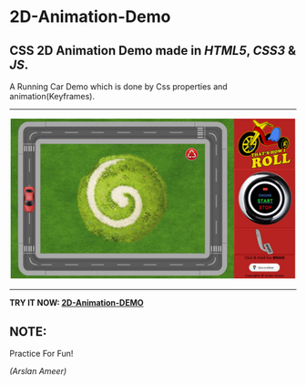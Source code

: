 # 2D-Animation-Demo
## CSS 2D Animation Demo made in *HTML5*, *CSS3* & *JS*.

A Running Car Demo which is done by Css properties and animation(Keyframes).

----------
![](assets/images/animDemo.png)


----------
**TRY IT NOW:  [2D-Animation-DEMO](https://arslanameer.github.io/2D-Animation-Demo/)**

## NOTE:
  Practice For Fun!

_(Arslan Ameer)_
